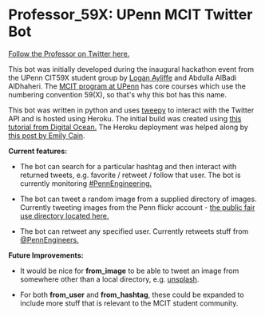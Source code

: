 # Professor_59X: UPenn MCIT Twitter Bot

[Follow the Professor on Twitter here.](https://twitter.com/59xProfessor)

This bot was initially developed during the inaugural hackathon event from the UPenn CIT59X student group by [Logan Ayliffe](https://twitter.com/logan_ayliffe) and Abdulla AlBadi AlDhaheri. The [MCIT program at UPenn](https://www.cis.upenn.edu/graduate/program-offerings/master-of-computer-and-information-technology/requirements/) has core courses which use the numbering convention 59(X), so that's why this bot has this name.

This bot was written in python and uses [tweepy](http://docs.tweepy.org/en/v3.8.0/api.html#status-methods) to interact with the Twitter API and is hosted using Heroku. The initial build was created using [this tutorial from Digital Ocean.](https://www.digitalocean.com/community/tutorials/how-to-create-a-twitterbot-with-python-3-and-the-tweepy-library) The Heroku deployment was helped along by [this post by Emily Cain](https://dev.to/emcain/how-to-set-up-a-twitter-bot-with-python-and-heroku-1n39).

**Current features:**

- The bot can search for a particular hashtag and then interact with returned tweets, e.g. favorite / retweet / follow that user. The bot is currently monitoring [#PennEngineering.](https://twitter.com/hashtag/PennEngineering?src=hashtag_click&f=live)

- The bot can tweet a random image from a supplied directory of images. Currently tweeting images from the Penn flickr account - [the public fair use directory located here.](https://www.flickr.com/photos/universityofpennsylvania/albums/72157623638790070)

- The bot can retweet any specified user. Currently retweets stuff from [@PennEngineers.](https://twitter.com/PennEngineers)

**Future Improvements:**

- It would be nice for **from_image** to be able to tweet an image from somewhere other than a local directory, e.g. [unsplash](https://unsplash.com/).

- For both **from_user** and **from_hashtag**, these could be expanded to include more stuff that is relevant to the MCIT student community.
